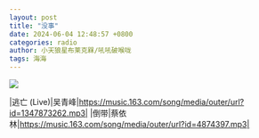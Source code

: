 ```yaml
---
layout: post
title: "没事"
date: 2024-06-04 12:48:57 +0800
categories: radio
author: 小天狼星布莱克槑/吼吼破喉咙
tags: 海海
---
```

![]({{site.baseurl}}/images/cover_20240604.jpg)

|逃亡 (Live)|吴青峰|https://music.163.com/song/media/outer/url?id=1347873262.mp3|
|倒带|蔡依林|https://music.163.com/song/media/outer/url?id=4874397.mp3|

